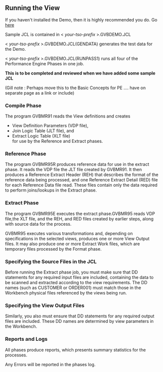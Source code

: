 ## Running the View

If you haven't installed the Demo, then it is highly recommended you do. Go [here](https://genevaers.github.io/Demo/)

Sample JCL is contained in 
< *your-tso-prefix* >.GVBDEMO.JCL

< *your-tso-prefix* >.GVBDEMO.JCL(GENDATA) generates the test data for the Demo.

< *your-tso-prefix* >.GVBDEMO.JCL(RUNPASS1) runs all four of the Performance Engine Phases in one job.

**This is to be completed and reviewed when we have added some sample JCL**

(Gill note : Perhaps move this to the Basic Concepts for PE .... have on separate page as a link or include)

### Compile Phase 

The program GVBMR91 reads the View definitions and creates
 -  View Definition Parameters (VDP file),
 -  Join Logic Table (JLT file), and 
 -  Extract Logic Table (XLT file)  
for use by the Reference and Extract phases. 

### Reference Phase

The program GVBMR95R produces reference data for use in the extract phase. It reads the VDP file the JLT file created by GVBMR91. It then produces a Reference Extract Header (REH) that describes the format of the reference data being processed, and one Reference Extract Detail (RED) file for each Reference Data file read. These files contain only the data required to perform joins/lookups in the Extract phase.

### Extract Phase

The program GVBMR95E executes the extract phase.GVBMR95 reads VDP file,the XLT file, and the REH, and RED files created by earlier steps, along with source data for the process.

GVBMR95 executes various transformations and, depending on specifications in the selected views, produces one or more View Output files. It may also produce one or more Extract Work files, which are temporary files processed by the Format phase. 

### Specifying the Source Files in the JCL

Before running the Extract phase job, you must make sure that DD statements for any required input files are included, containing the data to be scanned and extracted according to the view requirements. The DD names (such as CUSTOMER or ORDER001) must match those in the Workbench physical files referenced by the views being run.

### Specifying the View Output Files

Similarly, you also must ensure that DD statements for any required output files are included. These DD names are determined by view parameters in the Workbench.

### Reports and Logs

All phases produce reports, which presents summary statistics for the processes.

Any Errors will be reported in the phases log.
